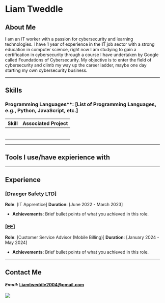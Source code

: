 # Liam Tweddle


## About Me
I am an IT worker with a passion for cybersecurity and learning technologies. I have 1 year of experience in the IT job sector with a strong education in computer science, right now I am studying to gain a certification in cybersecurity through a course I have undertaken by Google called Foundations of Cybersecurity. My objective is to enter the field of cybersecurity and climb my way up the career ladder, maybe one day starting my own cybersecurity business.

---

## Skills
### Programming Languages**: [List of Programming Languages, e.g., Python, JavaScript, etc.]

| Skill                                         | Associated Project         |
|-----------------------------------------------|----------------------------|
|                                               |                            |
|                                               |                            |
|                                               |                            |
|                                               |                            |
|                                               |                            |
|                                               |                            |

---


## Tools I use/have expierience with 




---


## Experience

### [Draeger Safety LTD]
**Role**: [IT Apprentice]
**Duration**: [June 2022 - March 2023]
- **Achievements**: Brief bullet points of what you achieved in this role.

### [EE]
**Role**: [Customer Service Advisor (Mobile Billing)]
**Duration**: [January 2024 - May 2024]
- **Achievements**: Brief bullet points of what you achieved in this role.

---

## Contact Me
#### *Email:* Liamtweddle2004@gmail.com
<a href="https://www.linkedin.com/in/liam-tweddle-965b24272/"><img src="https://img.shields.io/badge/-LinkedIn-0072b1?&style=for-the-badge&logo=linkedin&logoColor=white" /></a> <br>



